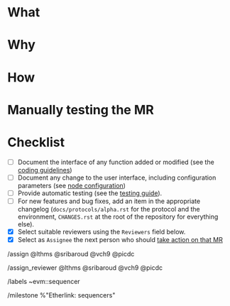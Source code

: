 <!-- Etherlink sequencer merge request template. -->


# What

<!-- Explain what your MR does without going into details. -->

# Why

<!-- Explain the motivation for your work. -->

# How

<!-- Explain how your MR achieves what it says it does and why it is a good way. -->
<!-- Discuss possible side-effects and other solutions you have considered. -->

# Manually testing the MR

# Checklist

- [ ] Document the interface of any function added or modified (see the [coding guidelines](https://tezos.gitlab.io/developer/guidelines.html))
- [ ] Document any change to the user interface, including configuration parameters (see [node configuration](https://tezos.gitlab.io/user/node-configuration.html))
- [ ] Provide automatic testing (see the [testing guide](https://tezos.gitlab.io/developer/testing.html)).
- [ ] For new features and bug fixes, add an item in the appropriate changelog (`docs/protocols/alpha.rst` for the protocol and the environment, `CHANGES.rst` at the root of the repository for everything else).
- [X] Select suitable reviewers using the `Reviewers` field below.
- [X] Select as `Assignee` the next person who should [take action on that MR](https://tezos.gitlab.io/developer/contributing.html#merge-request-assignees-field)

/assign @lthms @sribaroud @vch9 @picdc

/assign_reviewer @lthms @sribaroud @vch9 @picdc

/labels ~evm::sequencer

/milestone %"Etherlink: sequencers"
